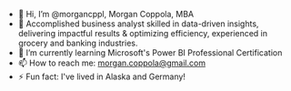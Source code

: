 - 👋 Hi, I’m @morgancppl, Morgan Coppola, MBA
- 👀 Accomplished business analyst skilled in data-driven insights, delivering impactful results & optimizing efficiency, experienced in grocery and banking industries.
- 🌱 I’m currently learning Microsoft's Power BI Professional Certification
- 📫 How to reach me: morgan.coppola@gmail.com
- ⚡ Fun fact: I've lived in Alaska and Germany!

<!---
morgancppl/morgancppl is a ✨ special ✨ repository because its `README.md` (this file) appears on your GitHub profile.
You can click the Preview link to take a look at your changes.
--->
